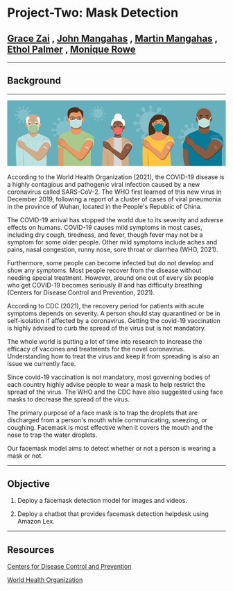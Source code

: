 # Project-Two: Mask Detection 

## [Grace Zai](https://github.com/Gracezai) , [John Mangahas](https://github.com/AdoboPeanuts/) , [Martin Mangahas](https://github.com/martsymarts/) , [Ethol Palmer](https://github.com/etholpalmer/) , [Monique Rowe](https://github.com/moniquerowe15)
___

## Background
___

![background](images/background.png)

According to the World Health Organization (2021), the COVID-19 disease is a highly contagious and pathogenic viral infection caused by a new coronavirus called SARS-CoV-2.  The WHO first learned of this new virus in December 2019, following a report of a cluster of cases of viral pneumonia in the province of Wuhan, located in the People's Republic of China. 

The COVID-19 arrival has stopped the world due to its severity and adverse effects on humans. COVID-19 causes mild symptoms in most cases, including dry cough, tiredness, and fever, though fever may not be a symptom for some older people. Other mild symptoms include aches and pains, nasal congestion, runny nose, sore throat or diarrhea (WHO, 2021).

Furthermore, some people can become infected but do not develop and show any symptoms. Most people recover from the disease without needing special treatment. However, around one out of every six people who get COVID-19 becomes seriously ill and has difficulty breathing (Centers for Disease Control and Prevention, 2021).

According to CDC (2021), the recovery period for patients with acute symptoms depends on severity. A person should stay quarantined or be in self-isolation if affected by a coronavirus. Getting the covid-19 vaccination is highly advised to curb the spread of the virus but is not mandatory. 

The whole world is putting a lot of time into research to increase the efficacy of vaccines and treatments for the novel coronavirus. Understanding how to treat the virus and keep it from spreading is also an issue we currently face. 

Since covid-19 vaccination is not mandatory, most governing bodies of each country highly advise people to wear a mask to help restrict the spread of the virus.
The WHO and the CDC have also suggested using face masks to decrease the spread of the virus. 

The primary purpose of a face mask is to trap the droplets that are discharged from a person's mouth while communicating, sneezing, or coughing. Facemask is most effective when it covers the mouth
and the nose to trap the water droplets. 

Our facemask model aims to detect whether or not a person is wearing a mask or not. 
____

## Objective

1. Deploy a facemask detection model for images and videos. 

2. Deploy a chatbot that provides facemask detection helpdesk using Amazon Lex.

____

## Resources

[Centers for Disease Control and Prevention](https://www.cdc.gov/coronavirus/2019-ncov/index.html)

[World Health Organization](https://www.who.int/emergencies/diseases/novel-coronavirus-2019?gclid=CjwKCAjw4KyJBhAbEiwAaAQbE3O7yveOsQJ_C1R67BxYZAaP6GEBrZaySy3sUnYLsotZm_bRZC4rKBoCCsQQAvD_BwE)

